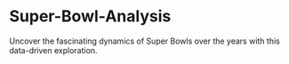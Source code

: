 # Super-Bowl-Analysis
Uncover the fascinating dynamics of Super Bowls over the years with this data-driven exploration.
